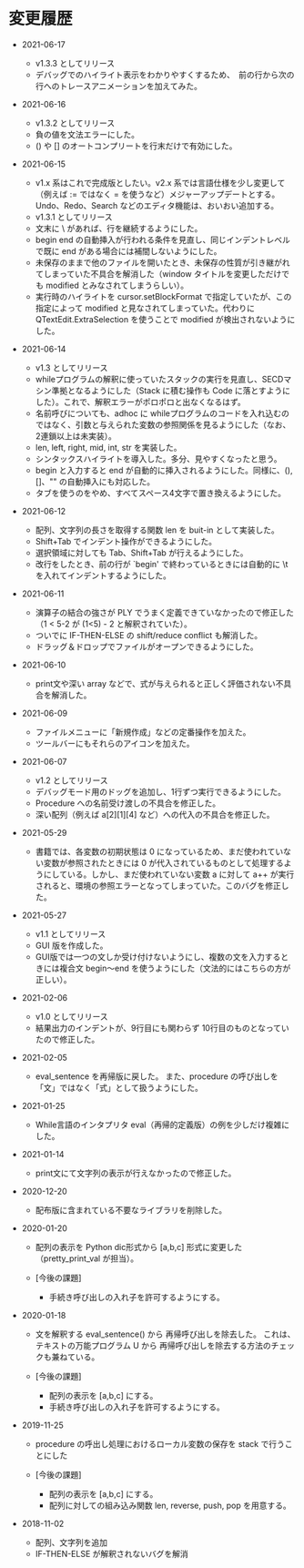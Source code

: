 # 変更履歴
- 2021-06-17
  - v1.3.3 としてリリース
  - デバッグでのハイライト表示をわかりやすくするため、　前の行から次の行へのトレースアニメーションを加えてみた。


- 2021-06-16
  - v1.3.2 としてリリース
  - 負の値を文法エラーにした。
  - () や [] のオートコンプリートを行末だけで有効にした。



- 2021-06-15
  - v1.x 系はこれで完成版としたい。v2.x 系では言語仕様を少し変更して（例えば := ではなく = を使うなど）メジャーアップデートとする。Undo、Redo、Search などのエディタ機能は、おいおい追加する。
  - v1.3.1 としてリリース
  - 文末に \ があれば、行を継続するようにした。
  - begin end の自動挿入が行われる条件を見直し、同じインデントレベルで既に end がある場合には補間しないようにした。
  - 未保存のままで他のファイルを開いたとき、未保存の性質が引き継がれてしまっていた不具合を解消した（window タイトルを変更しただけでも modified とみなされてしまうらしい）。
  - 実行時のハイライトを cursor.setBlockFormat で指定していたが、この指定によって modified と見なされてしまっていた。代わりに QTextEdit.ExtraSelection を使うことで modified が検出されないようにした。


- 2021-06-14
  - v1.3 としてリリース
  - whileプログラムの解釈に使っていたスタックの実行を見直し、SECDマシン準拠となるようにした（Stack に積む操作も Code に落とすようにした）。これで、解釈エラーがポロポロと出なくなるはず。
  - 名前呼びについても、adhoc に whileプログラムのコードを入れ込むのではなく、引数と与えられた変数の参照関係を見るようにした（なお、2連鎖以上は未実装）。
  - len, left, right, mid, int, str を実装した。
  - シンタックスハイライトを導入した。多分、見やすくなったと思う。
  - begin と入力すると end が自動的に挿入されるようにした。同様に、(), []、"" の自動挿入にも対応した。
  - タブを使うのをやめ、すべてスペース4文字で置き換えるようにした。



- 2021-06-12
  - 配列、文字列の長さを取得する関数 len を buit-in として実装した。
  - Shift+Tab でインデント操作ができるようにした。
  - 選択領域に対しても Tab、Shift+Tab が行えるようにした。
  - 改行をしたとき、前の行が `begin' で終わっているときには自動的に \t を入れてインデントするようにした。


- 2021-06-11
  - 演算子の結合の強さが PLY でうまく定義できていなかったので修正した（1 < 5-2  が (1<5) - 2 と解釈されていた）。
  - ついでに IF-THEN-ELSE の shift/reduce conflict も解消した。
  - ドラッグ＆ドロップでファイルがオープンできるようにした。


- 2021-06-10
  - print文や深い array などで、式が与えられると正しく評価されない不具合を解消した。

- 2021-06-09
  - ファイルメニューに「新規作成」などの定番操作を加えた。
  - ツールバーにもそれらのアイコンを加えた。
  

- 2021-06-07
  - v1.2 としてリリース
  - デバッグモード用のドッグを追加し、1行ずつ実行できるようにした。
  - Procedure への名前受け渡しの不具合を修正した。
  - 深い配列（例えば a[2][1][4] など）への代入の不具合を修正した。

- 2021-05-29
  - 書籍では、各変数の初期状態は 0 になっているため、まだ使われていない変数が参照されたときには 0 が代入されているものとして処理するようにしている。しかし、まだ使われていない変数 a に対して a++ が実行されると、環境の参照エラーとなってしまっていた。このバグを修正した。

- 2021-05-27
  - v1.1 としてリリース
  - GUI 版を作成した。
  - GUI版では一つの文しか受け付けないようにし、複数の文を入力するときには複合文 begin～end を使うようにした（文法的にはこちらの方が正しい）。


- 2021-02-06
  - v1.0 としてリリース
  - 結果出力のインデントが、9行目にも関わらず 10行目のものとなっていたので修正した。



- 2021-02-05
  - eval_sentence を再帰版に戻した。
  また、procedure の呼び出しを「文」ではなく「式」として扱うようにした。



- 2021-01-25
  - While言語のインタプリタ eval（再帰的定義版）の例を少しだけ複雑にした。


- 2021-01-14
  - print文にて文字列の表示が行えなかったので修正した。


- 2020-12-20
  - 配布版に含まれている不要なライブラリを削除した。


- 2020-01-20
  - 配列の表示を Python dic形式から
[a,b,c] 形式に変更した
（pretty_print_val が担当）。

  - [今後の課題]
    - 手続き呼び出しの入れ子を許可するようにする。


- 2020-01-18
  - 文を解釈する eval_sentence() から
再帰呼び出しを除去した。
これは、テキストの万能プログラム U から
再帰呼び出しを除去する方法のチェックも兼ねている。

  - [今後の課題]
    - 配列の表示を [a,b,c] にする。
    - 手続き呼び出しの入れ子を許可するようにする。


- 2019-11-25
  - procedure の呼出し処理におけるローカル変数の保存を stack で行うことにした

  - [今後の課題]
    - 配列の表示を [a,b,c] にする。
    - 配列に対しての組み込み関数 len, reverse, push, pop を用意する。


- 2018-11-02
  - 配列、文字列を追加
  - IF-THEN-ELSE が解釈されないバグを解消
